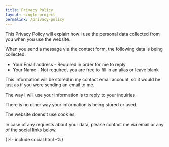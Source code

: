 ```yaml
---
title: Privacy Policy
layout: single-project
permalink: /privacy-policy
---
```


This Privacy Policy will explain how I use the personal data collected from you when you use the website.


When you send a message via the contact form, the following data is being collected:
- Your Email address - Required in order for me to reply
- Your Name - Not required, you are free to fill in an alias or leave blank

This information will be stored in my contact email account, so it would be just as if you were sending an email to me.

The way I will use your information is to reply to your inquiries.

There is no other way your information is being stored or used.

The website doens't use cookies.


In case of any requests about your data, please contact me via email or any of the social links below.

<div class="post-footer">
	<div class="post-share-wrap">
		<div class="post-share">
		{%- include social.html -%}
		</div>
	</div>
</div>
